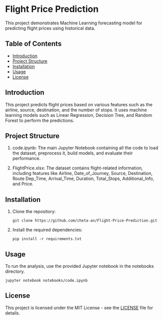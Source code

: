# Flight Price Prediction

This project demonstrates Machine Learning forecasting model for predicting flight prices using historical data.

## Table of Contents
- [Introduction](#introduction)
- [Project Structure](#projectstructure)
- [Installation](#installation)
- [Usage](#usage)
- [License](#license)

## Introduction
This project predicts flight prices based on various features such as the airline, source, destination, and the number of stops. It uses machine learning models such as Linear Regression, Decision Tree, and Random Forest to perform the predictions.

## Project Structure
1. code.ipynb: The main Jupyter Notebook containing all the code to load the dataset, preprocess it, build models, and evaluate their performance.

2. FlightPrice.xlsx: The dataset contains flight-related information, including features like Airline, Date_of_Journey, Source, Destination, Route	Dep_Time, Arrival_Time, Duration, Total_Stops, Additional_Info, and Price.

## Installation
1. Clone the repository:
   ```
   git clone https://github.com/cheta-an/Flight-Price-Prediction.git
   ```
2. Install the required dependencies:
   ```
   pip install -r requirements.txt
   ```
## Usage
To run the analysis, use the provided Jupyter notebook in the notebooks directory.
   ```
   jupyter notebook notebooks/code.ipynb
   ```
## License
This project is licensed under the MIT License - see the [LICENSE](LICENSE) file for details.